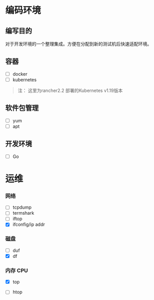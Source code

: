 # 编码环境

## 编写目的

对于开发环境的一个整理集成。方便在分配到新的测试机后快速适配环境。


## 容器 

- [ ] docker
- [ ] kubernetes
>注： 这里为rancher2.2 部署的Kubernetes v1.19版本

## 软件包管理
- [ ] yum
- [ ] apt

## 开发环境
- [ ] Go

# 运维

### 网络

- [ ] tcpdump
- [ ] termshark
- [ ] iftop
- [x] ifconfig/ip addr

### 磁盘
- [ ] duf
- [x] df

### 内存 CPU
- [x] top
- [ ] htop




